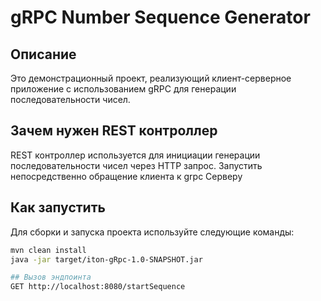 # gRPC Number Sequence Generator

## Описание

Это демонстрационный проект, реализующий клиент-серверное приложение с использованием gRPC для генерации последовательности чисел.

## Зачем нужен REST контроллер

REST контроллер используется для инициации генерации последовательности чисел через HTTP запрос.
Запустить непосредственно обращение клиента к grpc Серверу

## Как запустить

Для сборки и запуска проекта используйте следующие команды:

```bash
mvn clean install
java -jar target/iton-gRpc-1.0-SNAPSHOT.jar

## Вызов эндпоинта
GET http://localhost:8080/startSequence
